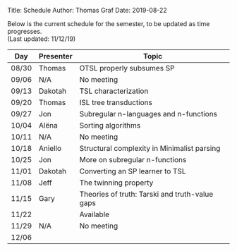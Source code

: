 ﻿Title: Schedule
Author: Thomas Graf
Date: 2019-08-22

Below is the current schedule for the semester, to be updated as time progresses.  
(Last updated: 11/12/19)


| Day   | Presenter          | Topic                                          |
|-------|--------------------|------------------------------------------------|
| 08/30 | Thomas             | OTSL properly subsumes SP                      |
| 09/06 | N/A                | No meeting                                     |
| 09/13 | Dakotah            | TSL characterization                           |
| 09/20 | Thomas             | ISL tree transductions                         |
| 09/27 | Jon                | Subregular n-languages and n-functions         |
| 10/04 | Al&#xEB;na         | Sorting algorithms                             |
| 10/11 | N/A                | No meeting                                     |
| 10/18 | Aniello            | Structural complexity in Minimalist parsing    |
| 10/25 | Jon                | More on subregular n-functions                 |
| 11/01 | Dakotah            | Converting an SP learner to TSL                |
| 11/08 | Jeff               | The twinning property                          |
| 11/15 | Gary               | Theories of truth: Tarski and truth-value gaps |
| 11/22 |                    | Available                                      |
| 11/29 | N/A                | No meeting                                     |
| 12/06 |                    |                                                |
